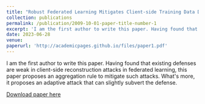 ```yaml
---
title: "Robust Federated Learning Mitigates Client-side Training Data Distribution Inference Attacks"
collection: publications
permalink: /publication/2009-10-01-paper-title-number-1
excerpt: 'I am the first author to write this paper. Having found that existing defenses are weak in client-side reconstruction attacks in federated learning, this paper proposes an aggregation rule to mitigate such attacks. What's more, it proposes an adaptive attack that can slightly subvert the defense. This paper is submitted on NDSS 2024.'
date: 2023-06-28
venue: 
paperurl: 'http://academicpages.github.io/files/paper1.pdf'
---
```

I am the first author to write this paper. Having found that existing defenses are weak in client-side reconstruction attacks in federated learning, this paper proposes an aggregation rule to mitigate such attacks. What's more, it proposes an adaptive attack that can slightly subvert the defense. 

[Download paper here](http://academicpages.github.io/files/paper1.pdf)
